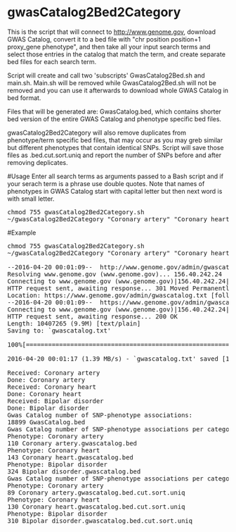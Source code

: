 # gwasCatalog2Bed2Category
This is the script that will connect to http://www.genome.gov, download GWAS Catalog, convert it to a bed file with "chr position position+1 proxy_gene phenotype", and then take all your input search terms and select those entries in the catalog that match the term, and create separate bed files for each search term.

Script will create and call two 'subscripts' GwasCatalog2Bed.sh and main.sh. Main.sh will be removed while GwasCatalog2Bed.sh will not be removed and you can use it afterwards to download whole GWAS Catalog in bed format.

Files that will be generated are: GwasCatalog.bed, which contains shorter bed version of the entire GWAS Catalog and phenotype specific bed files.

gwasCatalog2Bed2Category will also remove duplicates from phenotype/term specific bed files, that may occur as you may greb similar but different phenotypes that contain identical SNPs. Script will save those files as .bed.cut.sort.uniq and report the number of SNPs before and after removing deplicates.

#Usage
Enter all search terms as arguments passed to a Bash script and if your serach term is a phrase use double quotes. Note that names of phenotypes in GWAS Catalog start with capital letter but then next word is with small letter.
<pre>
chmod 755 gwasCatalog2Bed2Category.sh
~/gwasCatalog2Bed2Category "Coronary artery" "Coronary heart" "Bipolar disorder"
</pre>

#Example

<pre>
chmod 755 gwasCatalog2Bed2Category.sh
~/gwasCatalog2Bed2Category "Coronary artery" "Coronary heart" "Bipolar disorder"

--2016-04-20 00:01:09--  http://www.genome.gov/admin/gwascatalog.txt
Resolving www.genome.gov (www.genome.gov)... 156.40.242.24
Connecting to www.genome.gov (www.genome.gov)|156.40.242.24|:80... connected.
HTTP request sent, awaiting response... 301 Moved Permanently
Location: https://www.genome.gov/admin/gwascatalog.txt [following]
--2016-04-20 00:01:09--  https://www.genome.gov/admin/gwascatalog.txt
Connecting to www.genome.gov (www.genome.gov)|156.40.242.24|:443... connected.
HTTP request sent, awaiting response... 200 OK
Length: 10407265 (9.9M) [text/plain]
Saving to: `gwascatalog.txt'

100%[======================================================================================================>] 10,407,265  1.46M/s   in 7.1s    

2016-04-20 00:01:17 (1.39 MB/s) - `gwascatalog.txt' saved [10407265/10407265]

Received: Coronary artery
Done: Coronary artery
Received: Coronary heart
Done: Coronary heart
Received: Bipolar disorder
Done: Bipolar disorder
Gwas Catalog number of SNP-phenotype associations:
18899 GwasCatalog.bed
Gwas Catalog number of SNP-phenotype associations per category:
Phenotype: Coronary artery
110 Coronary artery.gwascatalog.bed
Phenotype: Coronary heart
143 Coronary heart.gwascatalog.bed
Phenotype: Bipolar disorder
324 Bipolar disorder.gwascatalog.bed
Gwas Catalog number of SNP-phenotype associations per category AFTER REMOVING DUPLICATES:
Phenotype: Coronary artery
89 Coronary artery.gwascatalog.bed.cut.sort.uniq
Phenotype: Coronary heart
130 Coronary heart.gwascatalog.bed.cut.sort.uniq
Phenotype: Bipolar disorder
310 Bipolar disorder.gwascatalog.bed.cut.sort.uniq

</pre>

